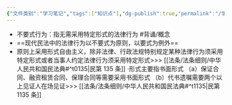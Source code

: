 ```yaml
---
{"文件类别":"学习笔记","tags":["知识点"],"dg-publish":true,"permalink":"/学习笔记/知识点/不要式行为/","dgPassFrontmatter":true}
---
```


- 不要式行为：指无需采用特定形式的法律行为 #背诵/概念 
- ==现代民法中的法律行为以不要式为原则，以要式为例外==
- 原则上采用形式自由主义，除非法律、行政法规特别规定某种法律行为须采用特定形式或者当事人约定法律行为须采用特定形式>>> [[法条/法条细则/中华人民共和国民法典#^t0135\|民第 135 条]]
·形式主要指书面形式
（a）保证合同、融资租赁合同、保理合同等需要采用书面形式
（b）代书遗嘱需要两个以上见证人在场见证>>> [[法条/法条细则/中华人民共和国民法典#^t1135\|民第 1135 条]]